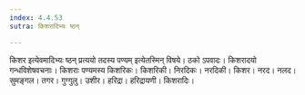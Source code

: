 ```yaml
---
index: 4.4.53
sutra: किशरादिभ्यः ष्ठन्

---
```

किशर इत्येवमादिभ्यः ष्ठन् प्रत्ययो तदस्य पण्यम् इत्येतस्मिन् विषये। ठको ऽपवादः। किशरादयो गन्धविशेषवचनाः। किशराः पण्यमस्य किशरिकः। किशरिकी। निरदिकः। नरदिकी। किशर। नरद। नलद। सुमङ्गल। तगर। गुग्गुलु। उशीर। हरिद्रा। हरिद्रायणी। किशरादिः।